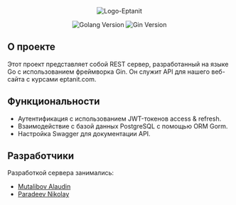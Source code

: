 <p align="center">
      <img src="https://i.ibb.co/ckY7GkK/Logo-Eptanit.png" alt="Logo-Eptanit" border="0">
</p>

<p align="center">
   <img src="https://img.shields.io/badge/golang-v1.20.5-blue?style=plastic&logo=Go&label=Golang" alt="Golang Version">
      
   <img src="https://img.shields.io/badge/gin-v1.9.1-blue?style=plastic&label=Gin&labelColor=orange&link=https%3A%2F%2Fgithub.com%2Fgin-gonic%2Fgin" alt="Gin Version">
</p>

## О проекте

Этот проект представляет собой REST сервер, разработанный на языке Go с использованием фреймворка Gin. Он служит API для нашего веб-сайта с курсами eptanit.com.

## Функциональности

- Аутентификация с использованием JWT-токенов access & refresh.
- Взаимодействие с базой данных PostgreSQL с помощью ORM Gorm.
- Настройка Swagger для документации API.

## Разработчики
Разработкой сервера занимались:
- [Mutalibov Alaudin](https://github.com/KrizzMU)
- [Paradeev Nikolay](https://github.com/Cr4z1k)
